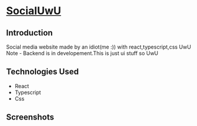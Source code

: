 # [SocialUwU](https://socialuwu.netlify.app/)

## Introduction
Social media website made by an idiot(me :)) with react,typescript,css UwU
Note - Backend is in developement.This is just ui stuff so UwU

## Technologies Used
- React
- Typescript
- Css

## Screenshots
